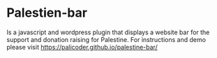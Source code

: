 # Palestien-bar

Is a javascript and wordpress plugin that displays a website bar for the support and donation raising for Palestine. For instructions and demo please visit https://palicoder.github.io/palestine-bar/